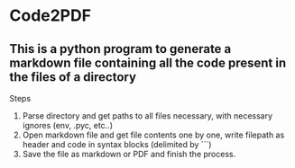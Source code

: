 # Code2PDF

## This is a python program to generate a markdown file containing all the code present in the files of a directory

Steps
1. Parse directory and get paths to all files necessary, with necessary ignores (env, .pyc, etc..)
2. Open markdown file and get file contents one by one, write filepath as header and code in syntax blocks (delimited by \`\`\`)
3. Save the file as markdown or PDF and finish the process.
